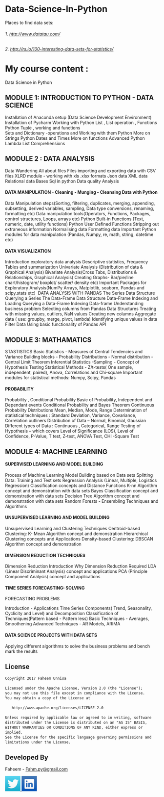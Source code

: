 # Data-Science-In-Python
Places to find data sets:
###### 1. http://www.datatau.com/
###### 2. http://rs.io/100-interesting-data-sets-for-statistics/


# My course content :
Data Science in Python


## MODULE 1: INTRODUCTION TO PYTHON - DATA SCIENCE

Installation of Anaconda setup (Data Science Development Environment) 
Installation of Pycharm 
Working with Python List , List operation , Functions
Python Tuple , working and functions  
Sets and Dictionary -operations and Working with them
Python More on Strings 
Python Dates and Times 
More on functions 
Advanced Python Lambda 
List Comprehensions 

## MODULE 2 : DATA ANALYSIS

Data Wandering
All about files Files
importing and exporting data with CSV files
XLRD module - working with xls .xlsx formats
Json data
XML data
Relational data Bases
Sql in python 
Data quality Analysis

#### DATA MANIPULATION - Cleaning - Munging - Cleansing Data with Python
Data Manipulation steps(Sorting, filtering, duplicates, merging, appending, subsetting, derived variables, sampling, Data type conversions, renaming, formatting etc)
Data manipulation tools(Operators, Functions, Packages, control structures, Loops, arrays etc)
Python Built-in Functions (Text, numeric, date, utility functions)
Python User Defined Functions
Stripping out extraneous information
Normalising data
Formatting data
Important Python modules for data manipulation (Pandas, Numpy, re, math, string, datetime etc)

#### DATA VISUALIZATION
Introduction exploratory data analysis
Descriptive statistics, Frequency Tables and summarization
Univariate Analysis (Distribution of data & Graphical Analysis)
Bivariate Analysis(Cross Tabs, Distributions & Relationships, Graphical Analysis)
Creating Graphs- Bar/pie/line chart/histogram/ boxplot/ scatter/ density etc)
Important Packages for Exploratory Analysis(NumPy Arrays, Matplotlib, seaborn, Pandas and scipy.stats etc) 
DATA ANALYSIS WITH PANDAS
The Series Data Structure 
Querying a Series 
The Data-Frame Data Structure 
Data-Frame Indexing and Loading 
Querying a Data-Frame 
Indexing Data-frame 
Understanding business problem 
Selecting columns from Pandas Data Structures 
Treating with missing values, outliers, NaN values
Creating new columns 
Aggregate data ( use: groupby, merge, pivot, lambda) 
Identifying unique values in data 
Filter Data 
Using basic functionality of Pandas API



## MODULE 3: MATHAMATICS

STASTISTICS
Basic Statistics - Measures of Central Tendencies and Variance
Building blocks - Probability Distributions - Normal distribution - Central Limit Theorem
Inferential Statistics -Sampling - Concept of Hypothesis Testing
Statistical Methods - Z/t-tests( One sample, independent, paired), Anova, Correlations and Chi-square
Important modules for statistical methods: Numpy, Scipy, Pandas



#### PROBABILITY 

Probability , Conditional Probability 
Basic of Probability, Independent and Dependant events 
Conditional Probability and Bayes Theorem 
Continuous Probability Distributions
Mean, Median, Mode, Range
Determination of statistical techniques : 
Standard Deviation, Variance, Covariance, Correlation
outliners
Distribution of Data – Normal, Binomial, Gaussian 
Different types of Data : 
Continuous , Categorical, Range
Testing of Hypothesis – which covers 
Level of Significance (LOS), Level of Confidence, P-Value, T test,
Z-test, ANOVA Test, CHI -Square Test


## MODULE 4: MACHINE LEARNING

#### SUPERVISED LEARNING AND MODEL BUILDING

Process of Machine Learning 
Model Building based on Data sets 
Splitting Data: Training and Test sets 
Regression Analysis (Linear, Multiple, Logistics Regression) 
Classification concepts and Distance Functions 
K-nn Algorithm concept and demonstration with data sets 
Bayes Classification concept and demonstration with data sets 
Decision Tree Algorithm concept and demonstration with data sets 
Random Forests - Ensembling Techniques and Algorithms



####  UNSUPERVISED LEARNING AND MODEL BUILDING

Unsupervised Learning and Clustering Techniques 
Centroid-based Clustering: K- Mean Algorithm concept and demonstration 
Hierarchical Clustering concepts and Applications 
Density-based Clustering: DBSCAN Algorithm concept and demonstration 


#### DIMENSION REDUCTION TECHNIQUES

Dimension Reduction Introduction 
Why Dimension Reduction Required 
LDA (Linear Discriminant Analysis) concept and applications
PCA (Principle Component Analysis) concept and applications 

#### TIME SERIES FORECASTING: SOLVING  
 FORECASTING PROBLEMS

Introduction - Applications
Time Series Components( Trend, Seasonality, Cyclicity and Level) and Decomposition
Classification of Techniques(Pattern based - Pattern less)
Basic Techniques - Averages, Smoothening
Advanced Techniques - AR Models, ARIMA

#### DATA SCIENCE PROJECTS WITH DATA SETS
Applying different algorithms to solve the business problems and bench mark the results 







 License
-----------

    Copyright 2017 Faheem Unnisa

    Licensed under the Apache License, Version 2.0 (the "License");
    you may not use this file except in compliance with the License.
    You may obtain a copy of the License at

       http://www.apache.org/licenses/LICENSE-2.0

    Unless required by applicable law or agreed to in writing, software
    distributed under the License is distributed on an "AS IS" BASIS,
    WITHOUT WARRANTIES OR CONDITIONS OF ANY KIND, either express or implied.
    See the License for the specific language governing permissions and
    limitations under the License.

Developed By
--------------------

Faheem - <Fahm.py@gmail.com>

<a href="https://twitter.com/Faheem_u">
  <img alt="Follow me on Twitter"
       src="https://github.com/faheema/img/blob/master/t.png"  height="50" width="50" />
</a>

<a href="https://in.linkedin.com/pub/faheem-u/22/245/733">
  <img alt="Follow me on linked In"
   src="https://github.com/faheema/img/blob/master/ln.png"  height="50" width="50"/>
